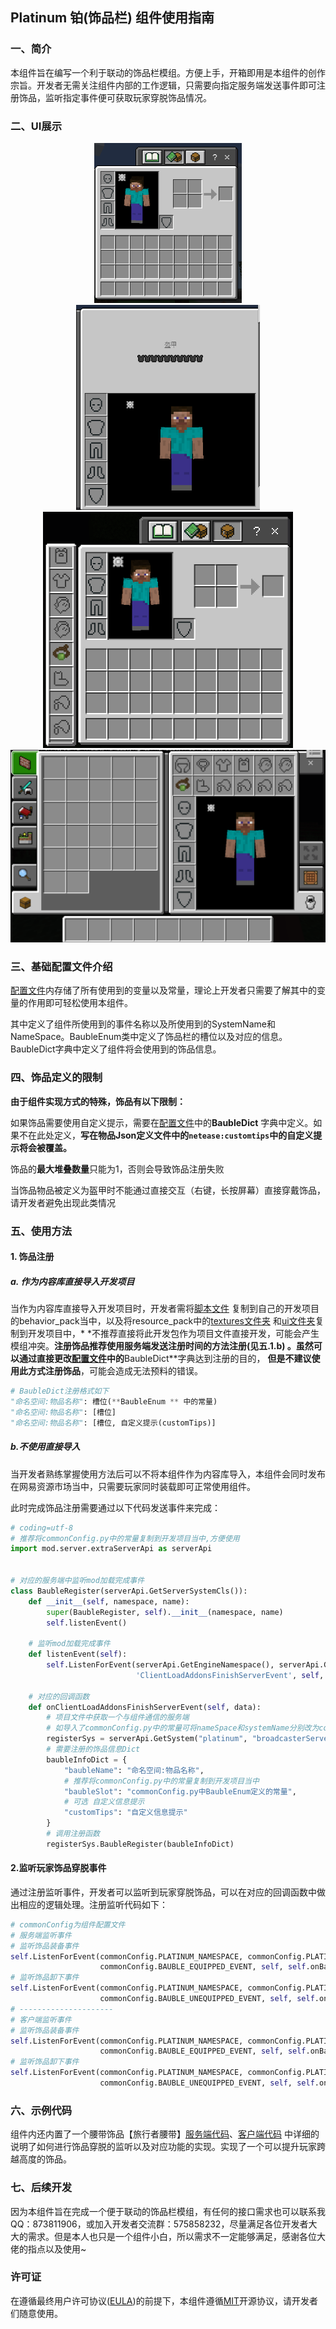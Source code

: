 ## Platinum 铂(饰品栏) 组件使用指南

### 一、简介

本组件旨在编写一个利于联动的饰品栏模组。方便上手，开箱即用是本组件的创作宗旨。开发者无需关注组件内部的工作逻辑，只需要向指定服务端发送事件即可注册饰品，监听指定事件便可获取玩家穿脱饰品情况。

### 二、UI展示

<center><img src="https://raw.githubusercontent.com/BitterLemonn/BlogPicBed/master/otherPic/202311201724656.png" style="zoom:65%;"></center>

<center><img src="https://raw.githubusercontent.com/BitterLemonn/BlogPicBed/master/otherPic/202311201724476.png" style="zoom:65%;"></center>

<center><img src="https://raw.githubusercontent.com/BitterLemonn/BlogPicBed/master/otherPic/202312011152292.png" style="zoom:65%"></center>

<center><img src="https://raw.githubusercontent.com/BitterLemonn/BlogPicBed/master/otherPic/202312011154787.png" style="zoom:65%"></center>

### 三、基础配置文件介绍

[配置文件](behavior_pack_Platinum/Script_Platinum/commonConfig.py)内存储了所有使用到的变量以及常量，理论上开发者只需要了解其中的变量的作用即可轻松使用本组件。

其中定义了组件所使用到的事件名称以及所使用到的SystemName和NameSpace。BaubleEnum类中定义了饰品栏的槽位以及对应的信息。BaubleDict字典中定义了组件将会使用到的饰品信息。

### 四、饰品定义的限制

**由于组件实现方式的特殊，饰品有以下限制：**

如果饰品需要使用自定义提示，需要在[配置文件](behavior_pack_Platinum/Script_Platinum/commonConfig.py)中的**BaubleDict**
字典中定义。如果不在此处定义，**写在物品Json定义文件中的```netease:customtips```中的自定义提示将会被覆盖。**

饰品的**最大堆叠数量**只能为1，否则会导致饰品注册失败

当饰品物品被定义为盔甲时不能通过直接交互（右键，长按屏幕）直接穿戴饰品，请开发者避免出现此类情况

### 五、使用方法

#### 1. 饰品注册

##### a. 作为内容库直接导入开发项目

当作为内容库直接导入开发项目时，开发者需将[脚本文件](behavior_pack_Platinum/Script_Platinum)
复制到自己的开发项目的behavior_pack当中，以及将resource_pack中的[textures文件夹](/resource_pack_Platinum/textures)
和[ui文件夹](/resource_pack_Platinum/ui)复制到开发项目中，*
*不推荐直接将此开发包作为项目文件直接开发，可能会产生模组冲突。**注册饰品推荐使用服务端发送注册时间的方法注册(见五.1.b)
。虽然可以通过直接更改[配置文件](behavior_pack_Platinum/Script_Platinum/commonConfig.py)中的**BaubleDict**字典达到注册的目的，
**但是不建议使用此方式注册饰品**，可能会造成无法预料的错误。

```py
# BaubleDict注册格式如下
"命名空间:物品名称": 槽位(**BaubleEnum ** 中的常量)
"命名空间:物品名称": [槽位]
"命名空间:物品名称": [槽位, 自定义提示(customTips)]
```

##### b.不使用直接导入

当开发者熟练掌握使用方法后可以不将本组件作为内容库导入，本组件会同时发布在网易资源市场当中，只需要玩家同时装载即可正常使用组件。

此时完成饰品注册需要通过以下代码发送事件来完成：

```py
# coding=utf-8
# 推荐将commonConfig.py中的常量复制到开发项目当中,方便使用
import mod.server.extraServerApi as serverApi


# 对应的服务端中监听mod加载完成事件
class BaubleRegister(serverApi.GetServerSystemCls()):
    def __init__(self, namespace, name):
        super(BaubleRegister, self).__init__(namespace, name)
        self.listenEvent()

    # 监听mod加载完成事件
    def listenEvent(self):
        self.ListenForEvent(serverApi.GetEngineNamespace(), serverApi.GetEngineSystemName(),
                            'ClientLoadAddonsFinishServerEvent', self, self.onClientLoadAddonsFinishServerEvent)

    # 对应的回调函数
    def onClientLoadAddonsFinishServerEvent(self, data):
        # 项目文件中获取一个与组件通信的服务端
        # 如导入了commonConfig.py中的常量可将nameSpace和systemName分别改为commonConfig.PLATINUM_NAMESPACE, commonConfig.PLATINUM_BROADCAST_SERVER
        registerSys = serverApi.GetSystem("platinum", "broadcasterServer")
        # 需要注册的饰品信息Dict
        baubleInfoDict = {
            "baubleName": "命名空间:物品名称",
            # 推荐将commonConfig.py中的常量复制到开发项目当中
            "baubleSlot": "commonConfig.py中BaubleEnum定义的常量",
            # 可选 自定义信息提示
            "customTips": "自定义信息提示"
        }
        # 调用注册函数
        registerSys.BaubleRegister(baubleInfoDict)
```

#### 2.监听玩家饰品穿脱事件

通过注册监听事件，开发者可以监听到玩家穿脱饰品，可以在对应的回调函数中做出相应的逻辑处理。注册监听代码如下：

```py
# commonConfig为组件配置文件
# 服务端监听事件
# 监听饰品装备事件
self.ListenForEvent(commonConfig.PLATINUM_NAMESPACE, commonConfig.PLATINUM_BROADCAST_SERVER,
                    commonConfig.BAUBLE_EQUIPPED_EVENT, self, self.onBaubleEquipped)
# 监听饰品卸下事件
self.ListenForEvent(commonConfig.PLATINUM_NAMESPACE, commonConfig.PLATINUM_BROADCAST_SERVER,
                    commonConfig.BAUBLE_UNEQUIPPED_EVENT, self, self.onBaubleUnequipped)
# ---------------------
# 客户端监听事件
# 监听饰品装备事件
self.ListenForEvent(commonConfig.PLATINUM_NAMESPACE, commonConfig.PLATINUM_BROADCAST_CLIENT,
                    commonConfig.BAUBLE_EQUIPPED_EVENT, self, self.onBaubleEquipped)
# 监听饰品卸下事件
self.ListenForEvent(commonConfig.PLATINUM_NAMESPACE, commonConfig.PLATINUM_BROADCAST_CLIENT,
                    commonConfig.BAUBLE_UNEQUIPPED_EVENT, self, self.onBaubleUnequipped)
```

### 六、示例代码

组件内还内置了一个腰带饰品【旅行者腰带】[服务端代码](behavior_pack_Platinum/Script_Platinum/buildInBaubleServer.py)、[客户端代码](behavior_pack_Platinum/Script_Platinum/buildInBaubleClient.py)
中详细的说明了如何进行饰品穿脱的监听以及对应功能的实现。实现了一个可以提升玩家跨越高度的饰品。

### 七、后续开发

因为本组件旨在完成一个便于联动的饰品栏模组，有任何的接口需求也可以联系我
QQ：873811906，或加入开发者交流群：575858232，尽量满足各位开发者大大的需求。但是本人也只是一个组件小白，所以需求不一定能够满足，感谢各位大佬的指点以及使用~

### 许可证

在遵循最终用户许可协议([EULA](behavior_pack_Platinum/Script_Platinum/EULA.txt))的前提下，本组件遵循[MIT](behavior_pack_Platinum/Script_Platinum/LICENSE)开源协议，请开发者们随意使用。